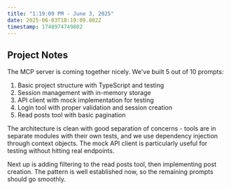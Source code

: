```yaml
---
title: "1:19:09 PM - June 3, 2025"
date: 2025-06-03T18:19:09.802Z
timestamp: 1748974749802
---
```


## Project Notes

The MCP server is coming together nicely. We've built 5 out of 10 prompts:

1. Basic project structure with TypeScript and testing
2. Session management with in-memory storage
3. API client with mock implementation for testing
4. Login tool with proper validation and session creation
5. Read posts tool with basic pagination

The architecture is clean with good separation of concerns - tools are in separate modules with their own tests, and we use dependency injection through context objects. The mock API client is particularly useful for testing without hitting real endpoints.

Next up is adding filtering to the read posts tool, then implementing post creation. The pattern is well established now, so the remaining prompts should go smoothly.

